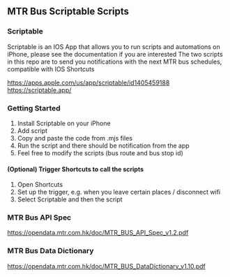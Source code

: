 ## MTR Bus Scriptable Scripts

### Scriptable

Scriptable is an IOS App that allows you to run scripts and automations on iPhone, please see the documentation if you are interested
The two scripts in this repo are to send you notifications with the next MTR bus schedules, compatible with IOS Shortcuts

https://apps.apple.com/us/app/scriptable/id1405459188
https://scriptable.app/

### Getting Started

1. Install Scriptable on your iPhone
2. Add script
3. Copy and paste the code from .mjs files
4. Run the script and there should be notification from the app
5. Feel free to modify the scripts (bus route and bus stop id)

#### (Optional) Trigger Shortcuts to call the scripts

1. Open Shortcuts
2. Set up the trigger, e.g. when you leave certain places / disconnect wifi
3. Select Scriptable and then the script

### MTR Bus API Spec

https://opendata.mtr.com.hk/doc/MTR_BUS_API_Spec_v1.2.pdf

### MTR Bus Data Dictionary

https://opendata.mtr.com.hk/doc/MTR_BUS_DataDictionary_v1.10.pdf
